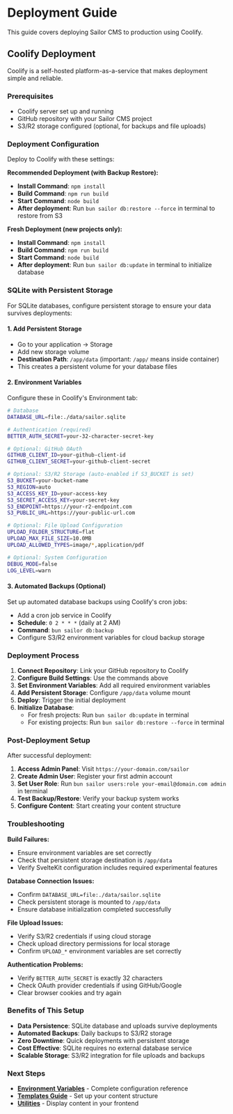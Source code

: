 # Deployment Guide

This guide covers deploying Sailor CMS to production using Coolify.

## Coolify Deployment

Coolify is a self-hosted platform-as-a-service that makes deployment simple and reliable.

### Prerequisites

- Coolify server set up and running
- GitHub repository with your Sailor CMS project
- S3/R2 storage configured (optional, for backups and file uploads)

### Deployment Configuration

Deploy to Coolify with these settings:

**Recommended Deployment (with Backup Restore):**
- **Install Command**: `npm install`
- **Build Command**: `npm run build`
- **Start Command**: `node build`
- **After deployment**: Run `bun sailor db:restore --force` in terminal to restore from S3

**Fresh Deployment (new projects only):**
- **Install Command**: `npm install`
- **Build Command**: `npm run build`
- **Start Command**: `node build`
- **After deployment**: Run `bun sailor db:update` in terminal to initialize database

### SQLite with Persistent Storage

For SQLite databases, configure persistent storage to ensure your data survives deployments:

#### 1. Add Persistent Storage
- Go to your application → Storage
- Add new storage volume
- **Destination Path**: `/app/data` (important: `/app/` means inside container)
- This creates a persistent volume for your database files

#### 2. Environment Variables
Configure these in Coolify's Environment tab:

```bash
# Database
DATABASE_URL=file:./data/sailor.sqlite

# Authentication (required)
BETTER_AUTH_SECRET=your-32-character-secret-key

# Optional: GitHub OAuth
GITHUB_CLIENT_ID=your-github-client-id
GITHUB_CLIENT_SECRET=your-github-client-secret

# Optional: S3/R2 Storage (auto-enabled if S3_BUCKET is set)
S3_BUCKET=your-bucket-name
S3_REGION=auto
S3_ACCESS_KEY_ID=your-access-key
S3_SECRET_ACCESS_KEY=your-secret-key
S3_ENDPOINT=https://your-r2-endpoint.com
S3_PUBLIC_URL=https://your-public-url.com

# Optional: File Upload Configuration
UPLOAD_FOLDER_STRUCTURE=flat
UPLOAD_MAX_FILE_SIZE=10.0MB
UPLOAD_ALLOWED_TYPES=image/*,application/pdf

# Optional: System Configuration
DEBUG_MODE=false
LOG_LEVEL=warn
```

#### 3. Automated Backups (Optional)
Set up automated database backups using Coolify's cron jobs:

- Add a cron job service in Coolify
- **Schedule**: `0 2 * * *` (daily at 2 AM)
- **Command**: `bun sailor db:backup`
- Configure S3/R2 environment variables for cloud backup storage

### Deployment Process

1. **Connect Repository**: Link your GitHub repository to Coolify
2. **Configure Build Settings**: Use the commands above
3. **Set Environment Variables**: Add all required environment variables
4. **Add Persistent Storage**: Configure `/app/data` volume mount
5. **Deploy**: Trigger the initial deployment
6. **Initialize Database**:
   - For fresh projects: Run `bun sailor db:update` in terminal
   - For existing projects: Run `bun sailor db:restore --force` in terminal

### Post-Deployment Setup

After successful deployment:

1. **Access Admin Panel**: Visit `https://your-domain.com/sailor`
2. **Create Admin User**: Register your first admin account
3. **Set User Role**: Run `bun sailor users:role your-email@domain.com admin` in terminal
4. **Test Backup/Restore**: Verify your backup system works
5. **Configure Content**: Start creating your content structure

### Troubleshooting

**Build Failures:**
- Ensure environment variables are set correctly
- Check that persistent storage destination is `/app/data`
- Verify SvelteKit configuration includes required experimental features

**Database Connection Issues:**
- Confirm `DATABASE_URL=file:./data/sailor.sqlite`
- Check persistent storage is mounted to `/app/data`
- Ensure database initialization completed successfully

**File Upload Issues:**
- Verify S3/R2 credentials if using cloud storage
- Check upload directory permissions for local storage
- Confirm `UPLOAD_*` environment variables are set correctly

**Authentication Problems:**
- Verify `BETTER_AUTH_SECRET` is exactly 32 characters
- Check OAuth provider credentials if using GitHub/Google
- Clear browser cookies and try again

### Benefits of This Setup

- **Data Persistence**: SQLite database and uploads survive deployments
- **Automated Backups**: Daily backups to S3/R2 storage
- **Zero Downtime**: Quick deployments with persistent storage
- **Cost Effective**: SQLite requires no external database service
- **Scalable Storage**: S3/R2 integration for file uploads and backups

### Next Steps

- **[Environment Variables](environment-variables.md)** - Complete configuration reference
- **[Templates Guide](templates.md)** - Set up your content structure
- **[Utilities](utilities.md)** - Display content in your frontend